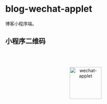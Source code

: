 # blog-wechat-applet
博客小程序端。

## 小程序二维码

<p align="center" style="padding: 50px">
    <img alt="wechat-applet" width="100px" height="100px" src="https://zblog-images.oss-cn-hangzhou.aliyuncs.com/wechat-applet.jpg">
</p>